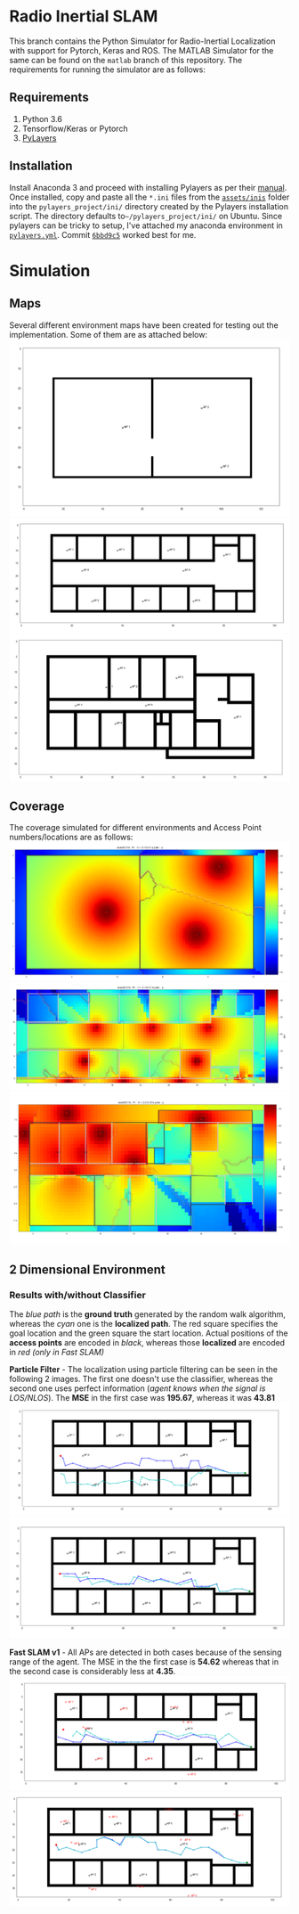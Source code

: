 # Radio Inertial SLAM
This branch contains the Python Simulator for Radio-Inertial Localization with support for Pytorch, Keras and ROS. The MATLAB Simulator for the same can be found on the ```matlab``` branch of this repository. The requirements for running the simulator are as follows:

## Requirements
1. Python 3.6
2. Tensorflow/Keras or Pytorch
3. [PyLayers](http://pylayers.github.io/pylayers/)

## Installation
Install Anaconda 3 and proceed with installing Pylayers as per their [manual](https://github.com/pylayers/pylayers/blob/master/INSTALL.md). Once installed, copy and paste all the ```*.ini``` files from the [```assets/inis```](assets/inis/) folder into the ```pylayers_project/ini/``` directory created by the Pylayers installation script. The directory defaults to```~/pylayers_project/ini/``` on Ubuntu. Since pylayers can be tricky to setup, I've attached my anaconda environment in [```pylayers.yml```](pylayers.yml). Commit [```6bbd9c5```](https://github.com/pylayers/pylayers/tree/6bbd9c58bc46e9e8df6d4d41a5b1635e142f91b2) worked best for me.

# Simulation
## Maps
Several different environment maps have been created for testing out the implementation. Some of them are as attached below:
![Map 1](assets/results/map1.png)
![Map 2](assets/results/map2.png)
![Map 3](assets/results/map3.png)

## Coverage
The coverage simulated for different environments and Access Point numbers/locations are as follows:
![Map 1 Coverage](assets/results/map12.png)
![Map 2 Coverage](assets/results/map22.png)
![Map 3 Coverage](assets/results/map32.png)

## 2 Dimensional Environment
### Results with/without Classifier
The *blue path* is the **ground truth** generated by the random walk algorithm, whereas the *cyan* one is the **localized path**. The red square specifies the goal location and the green square the start location. Actual positions of the **access points** are encoded in *black*, whereas those **localized** are encoded in *red (only in Fast SLAM)*

**Particle Filter** - The localization using particle filtering can be seen in the following 2 images. The first one doesn't use the classifier, whereas the second one uses perfect information (*agent knows when the signal is LOS/NLOS*). The **MSE** in the first case was **195.67**, whereas it was **43.81**
![Particle Filter w/o Classifier](assets/results/PFwoC.png)
![Particle Filter with Classifier](assets/results/PFwC.png)

**Fast SLAM v1** - All APs are detected in both cases because of the sensing range of the agent. The MSE in the the first case is **54.62** whereas that in the second case is considerably less at **4.35**.
![Fast SLAM w/o Classifier](assets/results/FSwoC.png)
![Fast SLAM with Classifier](assets/results/FSwC.png)
